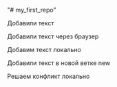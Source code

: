 "# my_first_repo" 
 
Добавили текст


Добавили текст через браузер

Добавим текст локально 

Добавили текст в новой ветке new

Решаем конфликт локально
